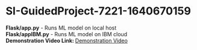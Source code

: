 ﻿# SI-GuidedProject-7221-1640670159
<b>Flask/app.py</b>  -  Runs ML model on local host
<br>
<b>Flask/appIBM.py</b> - Runs ML model on IBM cloud
<br>
<b>Demonstration Video Link: </b>
<a href='https://drive.google.com/file/d/1qIPKE5pJUYTTXnxlyYciehgBgWsO-3kS/view?usp=sharing'>Demonstration Video</a>

 
